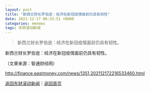 ```yaml
---
layout: post
title: "新西兰财长罗伯逊：经济在新冠疫情面前仍具有韧性"
date: 2021-12-17 06:33:51 +0800
categories: emnews
tags: 东财滚动新闻
---
```

> 新西兰财长罗伯逊：经济在新冠疫情面前仍具有韧性。

<p>新西兰财长罗伯逊：经济在新冠疫情面前仍具有韧性。</p><p class="em_media">（文章来源：智通财经网）</p>

<http://finance.eastmoney.com/news/1351,202112172216533460.html>

[返回东财滚动新闻](//finews.withounder.com/emnews/)｜[返回首页](//finews.withounder.com/)